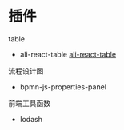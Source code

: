# 插件

table
- ali-react-table
  [ali-react-table](https://ali-react-table.js.org/docs/table/basic-usage)

流程设计图
- bpmn-js-properties-panel

前端工具函数
- lodash